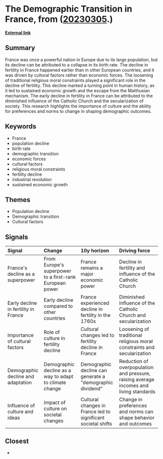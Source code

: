 # __The Demographic Transition in France__, from ([20230305](https://kghosh.substack.com/p/20230305).)

__[External link](https://worksinprogress.co/issue/frances-baby-bust)__



## Summary

France was once a powerful nation in Europe due to its large population, but its decline can be attributed to a collapse in its birth rate. The decline in fertility in France happened earlier than in other European countries, and it was driven by cultural factors rather than economic forces. The loosening of traditional religious moral constraints played a significant role in the decline of fertility. This decline marked a turning point in human history, as it led to sustained economic growth and the escape from the Malthusian mechanism. The early decline in fertility in France can be attributed to the diminished influence of the Catholic Church and the secularization of society. This research highlights the importance of culture and the ability for preferences and norms to change in shaping demographic outcomes.

## Keywords

* France
* population decline
* birth rate
* demographic transition
* economic forces
* cultural factors
* religious moral constraints
* fertility decline
* industrial revolution
* sustained economic growth

## Themes

* Population decline
* Demographic transition
* Cultural factors

## Signals

| Signal                               | Change                                                  | 10y horizon                                                   | Driving force                                                                          |
|:-------------------------------------|:--------------------------------------------------------|:--------------------------------------------------------------|:---------------------------------------------------------------------------------------|
| France's decline as a superpower     | From Europe's superpower to a first-rank European power | France remains a major economic power                         | Decline in fertility and influence of the Catholic Church                              |
| Early decline in fertility in France | Early decline compared to other countries               | France experienced decline in fertility in the 1760s          | Diminished influence of the Catholic Church and secularization                         |
| Importance of cultural factors       | Role of culture in fertility decline                    | Cultural changes led to fertility decline in France           | Loosening of traditional religious moral constraints and secularization                |
| Demographic decline and adaptation   | Demographic decline as a way to adapt to climate change | Demographic decline can generate a "demographic dividend"     | Reduction of overpopulation and pressure, raising average incomes and living standards |
| Influence of culture and ideas       | Impact of culture on societal changes                   | Cultural changes in France led to significant societal shifts | Change in preferences and norms can shape behavior and outcomes                        |

## Closest

* 